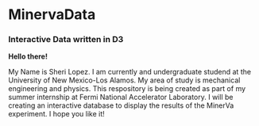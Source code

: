 MinervaData
===========

<h3>Interactive Data written in D3</h3>
<strong>Hello there!</strong>
<p>My Name is Sheri Lopez. I am currently and undergraduate studend at the University of New Mexico-Los Alamos. My area of study is mechanical engineering and physics. This respository is being created as part of my summer internship at Fermi National Accelerator Laboratory. I will be creating an interactive database to display the results of the MinerVa experiment. I hope you like it!</p> 
